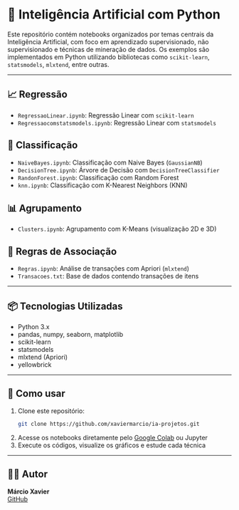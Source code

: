 # 🤖 Inteligência Artificial com Python

Este repositório contém notebooks organizados por temas centrais da Inteligência Artificial, com foco em aprendizado supervisionado, não supervisionado e técnicas de mineração de dados. Os exemplos são implementados em Python utilizando bibliotecas como `scikit-learn`, `statsmodels`, `mlxtend`, entre outras.

---

## 📈 Regressão

- `RegressaoLinear.ipynb`: Regressão Linear com `scikit-learn`
- `Regressaocomstatsmodels.ipynb`: Regressão Linear com `statsmodels`

## 🧠 Classificação

- `NaiveBayes.ipynb`: Classificação com Naive Bayes (`GaussianNB`)
- `DecisionTree.ipynb`: Árvore de Decisão com `DecisionTreeClassifier`
- `RandonForest.ipynb`: Classificação com Random Forest
- `knn.ipynb`: Classificação com K-Nearest Neighbors (KNN)

## 📊 Agrupamento

- `Clusters.ipynb`: Agrupamento com K-Means (visualização 2D e 3D)

## 🛒 Regras de Associação

- `Regras.ipynb`: Análise de transações com Apriori (`mlxtend`)
- `Transacoes.txt`: Base de dados contendo transações de itens

---

## 📦 Tecnologias Utilizadas

- Python 3.x
- pandas, numpy, seaborn, matplotlib
- scikit-learn
- statsmodels
- mlxtend (Apriori)
- yellowbrick

---

## 🚀 Como usar

1. Clone este repositório:
   ```bash
   git clone https://github.com/xaviermarcio/ia-projetos.git
   ```
2. Acesse os notebooks diretamente pelo [Google Colab](https://colab.research.google.com/) ou Jupyter
3. Execute os códigos, visualize os gráficos e estude cada técnica

---

## 👨‍🏫 Autor

**Márcio Xavier**  
[GitHub](https://github.com/xaviermarcio)
